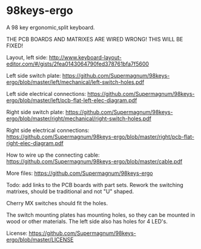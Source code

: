 # 98keys-ergo
A 98 key ergonomic,split keyboard.

THE PCB BOARDS AND MATRIXES ARE WIRED WRONG!
THIS WILL BE FIXED! 

Layout, left side:
http://www.keyboard-layout-editor.com/#/gists/2fea0143064790fed378761bfa7f5600

Left side switch plate:
https://github.com/Supermagnum/98keys-ergo/blob/master/left/mechanical/left-switch-holes.pdf

Left side electrical connections:
https://github.com/Supermagnum/98keys-ergo/blob/master/left/pcb-flat-left-elec-diagram.pdf


Right side switch plate:
https://github.com/Supermagnum/98keys-ergo/blob/master/right/mechanical/right-switch-holes.pdf

Right side electrical connections:
https://github.com/Supermagnum/98keys-ergo/blob/master/right/pcb-flat-right-elec-diagram.pdf

How to wire up the connecting cable:
https://github.com/Supermagnum/98keys-ergo/blob/master/cable.pdf


More files:
https://github.com/Supermagnum/98keys-ergo

Todo: add links to the PCB boards with part sets.
Rework the switching matrixes, should be traditional and not "U" shaped.



Cherry MX switches should fit the holes.

The switch mounting plates has mounting holes, so they can be mounted in wood or other materials. 
The left side also has holes for 4 LED's.

License:
https://github.com/Supermagnum/98keys-ergo/blob/master/LICENSE

